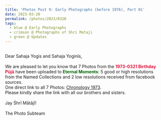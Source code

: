 ```yaml
---
title: 'Photos Post 9: Early Photographs (before 1976), Part 01'
date: 2023-03-20
permalink: /photos/2023/0320
tags:
  - blue @ Early Photographs
  - crimson @ Photographs of Shri Mataji
  - green @ Updates
---
```


<p>
<br>
Dear Sahaja Yogis and Sahaja Yoginīs,<br>
<br>
We are pleased to let you know that 7 Photos from the <font color="Crimson"><b>1973-0321 Birthday Pūjā</b></font> have been uploaded to <font color="DarkGreen"><b>Eternal Moments</b></font>: 5 good or high resolutions from the Named Collections and 2 low resolutions received from facebook sources.<br>
One direct link to all 7 Photos: <a href="https://eternalmoments.smugmug.com/Chronology/1973"> Chronology 1973</a>.<br>
Please kindly share the link with all our brothers and sisters.<br>

<br>
Jay Śhrī Mātājī!<br>
<br>
The Photo Subteam
</p>